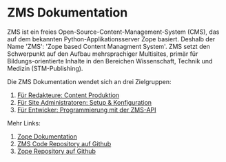 # ZMS Dokumentation

ZMS ist ein freies Open-Source-Content-Management-System (CMS), das auf dem bekannten Python-Applikationsserver Zope basiert. Deshalb der Name 'ZMS': 'Zope based Content Managment System'. ZMS setzt den Schwerpunkt auf den Aufbau mehrsprachiger Multisites, primär für Bildungs-orientierte Inhalte in den Bereichen Wissenschaft, Technik und Medizin (STM-Publishing).

Die ZMS Dokumentation wendet sich an drei Zielgruppen:

1. <a href="edit_intro_de.md">Für Redakteure: Content Produktion</a>
1. <a href="admin_intro_de.md">Für Site Administratoren: Setup & Konfiguration</a>
1. <a href="develop_intro_de.md">Für Entwicker: Programmierung mit der ZMS-API</a>


Mehr Links:
1. <a href="https://zope.readthedocs.io/"> Zope Dokumentation</a>
1. <a href="https://github.com/zms-publishingZMS5">ZMS Code Repository auf Github</a>
1. <a href="https://github.com/zopefoundation/Zope">Zope Repository auf Github</a>



